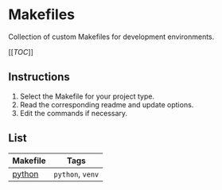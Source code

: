 # Makefiles

Collection of custom Makefiles for development environments.

[[_TOC_]]

## Instructions

1. Select the Makefile for your project type.
2. Read the corresponding readme and update options.
3. Edit the commands if necessary.

## List

|Makefile|Tags|
|---|---|
|[python](./python/)|`python`, `venv`|
